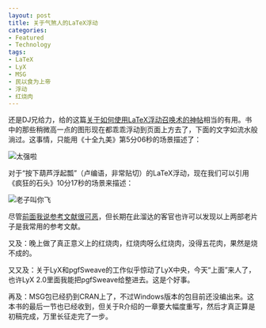 ```yaml
---
layout: post
title: 关于气煞人的LaTeX浮动
categories:
- Featured
- Technology
tags:
- LaTeX
- LyX
- MSG
- 民以食为上帝
- 浮动
- 红烧肉
---
```


还是DJ兄给力，给的这篇[关于如何使用LaTeX浮动召唤术的神帖](http://www.howtotex.com/tips-tricks/control-float-placement)相当的有用。书中的那些稍微高一点的图形现在都乖乖浮动到页面上方去了，下面的文字如流水般淌过。这事情，只能用《十全九美》第5分06秒的场景描述了：

![太强啦](http://i.imgur.com/CwBsAqs.png)

对于“按下葫芦浮起瓢”（卢编语，非常贴切）的LaTeX浮动，现在我们可以引用《疯狂的石头》10分17秒的场景来描述：

![老子叫你飞](http://i.imgur.com/4rHon0B.png)

尽管[前面我说参考文献很可恶](/cn/2011/03/hacking-econometrics/)，但长期在此溜达的客官也许可以发现以上两部老片子是我常用的参考文献。

又及：晚上做了真正意义上的红烧肉，红烧肉呀么红烧肉，没得五花肉，果然是烧不成的。

又又及：关于LyX和pgfSweave的工作似乎惊动了LyX中央，今天“上面”来人了，也许LyX 2.0里面我能把pgfSweave给整进去。这是个好事。

再及：MSG包已经扔到CRAN上了，不过Windows版本的包目前还没编出来。这本书的最后一节也已经收到，但关于R介绍的一章要大幅度重写，然后才真正算是初稿完成，万里长征走完了一步。
